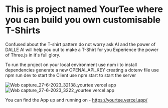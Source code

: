 # This is project named YourTee where you can build you own customisable T-Shirts
Confused about the T-shirt pattern do not worry ask AI and the power of DALLE AI will help you out to make a T-Shirt for you
Experience the power of Three.js in it's full glory.



To run the project on your local environment 
use npm i to install dependencies
generate a new OPENAI_API_KEY creating a dotenv file
use npm run dev to start the Client 
use npm start to start the server





![Web capture_27-6-2023_32138_yourtee vercel app](https://github.com/PrinceElixir/ThreeJS-Project/assets/54557173/f7214b58-f7ce-432d-8259-b063095e404a)
![Web capture_27-6-2023_3222_yourtee vercel app](https://github.com/PrinceElixir/ThreeJS-Project/assets/54557173/6352e3c3-cc7b-480c-9096-b9b49976e7e7)



You can find the App up and running on - 
https://yourtee.vercel.app/
